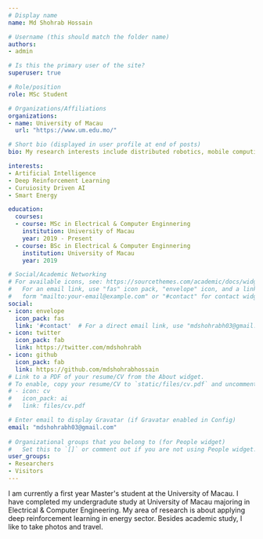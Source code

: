 ```yaml
---
# Display name
name: Md Shohrab Hossain

# Username (this should match the folder name)
authors:
- admin

# Is this the primary user of the site?
superuser: true

# Role/position
role: MSc Student

# Organizations/Affiliations
organizations:
- name: University of Macau
  url: "https://www.um.edu.mo/"

# Short bio (displayed in user profile at end of posts)
bio: My research interests include distributed robotics, mobile computing and programmable matter.

interests:
- Artificial Intelligence
- Deep Reinforcement Learning
- Curuiosity Driven AI 
- Smart Energy 

education:
  courses:
  - course: MSc in Electrical & Computer Enginnering
    institution: University of Macau
    year: 2019 - Present 
  - course: BSc in Electrical & Computer Enginnering
    institution: University of Macau
    year: 2019

# Social/Academic Networking
# For available icons, see: https://sourcethemes.com/academic/docs/widgets/#icons
#   For an email link, use "fas" icon pack, "envelope" icon, and a link in the
#   form "mailto:your-email@example.com" or "#contact" for contact widget.
social:
- icon: envelope
  icon_pack: fas
  link: '#contact'  # For a direct email link, use "mdshohrabh03@gmail.com".
- icon: twitter
  icon_pack: fab
  link: https://twitter.com/mdshohrabh
- icon: github
  icon_pack: fab
  link: https://github.com/mdshohrabhossain
# Link to a PDF of your resume/CV from the About widget.
# To enable, copy your resume/CV to `static/files/cv.pdf` and uncomment the lines below.  
# - icon: cv
#   icon_pack: ai
#   link: files/cv.pdf

# Enter email to display Gravatar (if Gravatar enabled in Config)
email: "mdshohrabh03@gmail.com"
  
# Organizational groups that you belong to (for People widget)
#   Set this to `[]` or comment out if you are not using People widget.  
user_groups:
- Researchers
- Visitors
---
```

I am currently a first year Master's student at the University of Macau. I have completed my undergradute study at University of Macau majoring in Electrical & Computer Engineering. My area of research is about applying deep reinforcement learning in energy sector. Besides academic study, I like to take photos and travel. 

